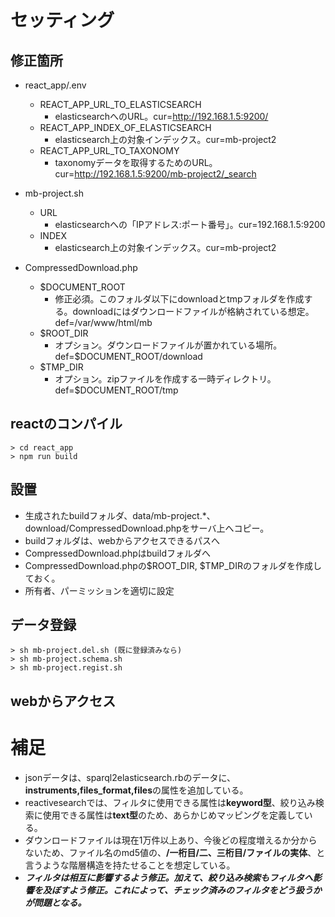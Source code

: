 # セッティング

## 修正箇所
- react_app/.env
  - REACT_APP_URL_TO_ELASTICSEARCH
    - elasticsearchへのURL。cur=http://192.168.1.5:9200/
  - REACT_APP_INDEX_OF_ELASTICSEARCH
    - elasticsearch上の対象インデックス。cur=mb-project2
  - REACT_APP_URL_TO_TAXONOMY
    - taxonomyデータを取得するためのURL。cur=http://192.168.1.5:9200/mb-project2/_search

- mb-project.sh
  - URL
    - elasticsearchへの「IPアドレス:ポート番号」。cur=192.168.1.5:9200
  - INDEX
    - elasticsearch上の対象インデックス。cur=mb-project2

- CompressedDownload.php
  - $DOCUMENT_ROOT
    - 修正必須。このフォルダ以下にdownloadとtmpフォルダを作成する。downloadにはダウンロードファイルが格納されている想定。def=/var/www/html/mb
  - $ROOT_DIR
    - オプション。ダウンロードファイルが置かれている場所。def=$DOCUMENT_ROOT/download
  - $TMP_DIR
    - オプション。zipファイルを作成する一時ディレクトリ。def=$DOCUMENT_ROOT/tmp

## reactのコンパイル
```
> cd react_app
> npm run build
```

## 設置
- 生成されたbuildフォルダ、data/mb-project.*、download/CompressedDownload.phpをサーバ上へコピー。
- buildフォルダは、webからアクセスできるパスへ
- CompressedDownload.phpはbuildフォルダへ
- CompressedDownload.phpの$ROOT_DIR, $TMP_DIRのフォルダを作成しておく。
- 所有者、パーミッションを適切に設定

## データ登録
```
> sh mb-project.del.sh (既に登録済みなら)
> sh mb-project.schema.sh
> sh mb-project.regist.sh
```

## webからアクセス

# 補足
- jsonデータは、sparql2elasticsearch.rbのデータに、**instruments,files_format,files**の属性を追加している。
- reactivesearchでは、フィルタに使用できる属性は**keyword型**、絞り込み検索に使用できる属性は**text型**のため、あらかじめマッピングを定義している。
- ダウンロードファイルは現在1万件以上あり、今後どの程度増えるか分からないため、ファイル名のmd5値の、**/一桁目/二、三桁目/ファイルの実体**、と言うような階層構造を持たせることを想定している。
- ***フィルタは相互に影響するよう修正。加えて、絞り込み検索もフィルタへ影響を及ぼすよう修正。これによって、チェック済みのフィルタをどう扱うかが問題となる。***
